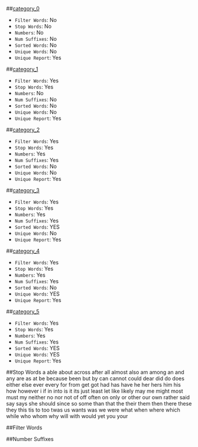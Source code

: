 ##[category_0](category_0)
  - `Filter Words`:  No
  - `Stop Words`:    No
  - `Numbers`:       No
  - `Num Suffixes`:  No
  - `Sorted Words`:  No
  - `Unique Words`:  No
  - `Unique Report`: Yes
  
##[category_1](https://github.com/autopear/CIS5538-Project/stemmed_data/category_1)
  - `Filter Words`:  Yes
  - `Stop Words`:    Yes
  - `Numbers`:       No
  - `Num Suffixes`:  No
  - `Sorted Words`:  No
  - `Unique Words`:  No
  - `Unique Report`: Yes

##[category_2](https://github.com/autopear/CIS5538-Project/stemmed_data/category_2)
  - `Filter Words`:  Yes
  - `Stop Words`:    Yes
  - `Numbers`:       Yes
  - `Num Suffixes`:  Yes
  - `Sorted Words`:  No
  - `Unique Words`:  No
  - `Unique Report`: Yes

##[category_3](https://github.com/autopear/CIS5538-Project/stemmed_data/category_3)
  - `Filter Words`:  Yes
  - `Stop Words`:    Yes
  - `Numbers`:       Yes
  - `Num Suffixes`:  Yes
  - `Sorted Words`:  YES
  - `Unique Words`:  No
  - `Unique Report`: Yes

##[category_4](https://github.com/autopear/CIS5538-Project/stemmed_data/category_4)
  - `Filter Words`:  Yes
  - `Stop Words`:    Yes
  - `Numbers`:       Yes
  - `Num Suffixes`:  Yes
  - `Sorted Words`:  No
  - `Unique Words`:  YES
  - `Unique Report`: Yes

##[category_5](https://github.com/autopear/CIS5538-Project/stemmed_data/category_5)
  - `Filter Words`:  Yes
  - `Stop Words`:    Yes
  - `Numbers`:       Yes
  - `Num Suffixes`:  Yes
  - `Sorted Words`:  YES
  - `Unique Words`:  YES
  - `Unique Report`: Yes

##Stop Words
a able about across after all almost also am among an and any are as at be because been but by can cannot could dear did do does either else ever every for from get got had has have he her hers him his how however i if in into is it its just least let like likely may me might most must my neither no nor not of off often on only or other our own rather said say says she should since so some than that the their them then there these they this tis to too twas us wants was we were what when where which while who whom why will with would yet you your

##Filter Words

##Number Suffixes